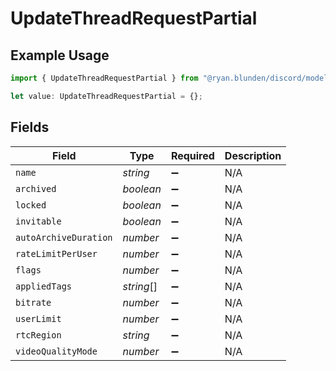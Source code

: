 # UpdateThreadRequestPartial

## Example Usage

```typescript
import { UpdateThreadRequestPartial } from "@ryan.blunden/discord/models/components";

let value: UpdateThreadRequestPartial = {};
```

## Fields

| Field                 | Type                  | Required              | Description           |
| --------------------- | --------------------- | --------------------- | --------------------- |
| `name`                | *string*              | :heavy_minus_sign:    | N/A                   |
| `archived`            | *boolean*             | :heavy_minus_sign:    | N/A                   |
| `locked`              | *boolean*             | :heavy_minus_sign:    | N/A                   |
| `invitable`           | *boolean*             | :heavy_minus_sign:    | N/A                   |
| `autoArchiveDuration` | *number*              | :heavy_minus_sign:    | N/A                   |
| `rateLimitPerUser`    | *number*              | :heavy_minus_sign:    | N/A                   |
| `flags`               | *number*              | :heavy_minus_sign:    | N/A                   |
| `appliedTags`         | *string*[]            | :heavy_minus_sign:    | N/A                   |
| `bitrate`             | *number*              | :heavy_minus_sign:    | N/A                   |
| `userLimit`           | *number*              | :heavy_minus_sign:    | N/A                   |
| `rtcRegion`           | *string*              | :heavy_minus_sign:    | N/A                   |
| `videoQualityMode`    | *number*              | :heavy_minus_sign:    | N/A                   |